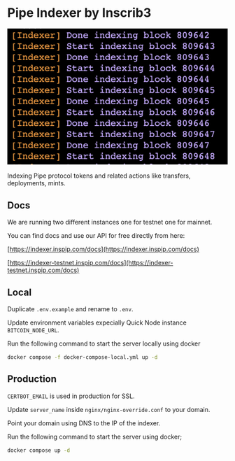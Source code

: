 # Pipe Indexer by Inscrib3

![Indexing](/preview.png "Preview of Indexer")

Indexing Pipe protocol tokens and related actions like transfers, deployments, mints.

## Docs

We are running two different instances one for testnet one for mainnet.

You can find docs and use our API for free directly from here:

[https://indexer.inspip.com/docs](https://indexer.inspip.com/docs)

[https://indexer-testnet.inspip.com/docs](https://indexer-testnet.inspip.com/docs)

## Local

Duplicate `.env.example` and rename to `.env`.

Update environment variables expecially Quick Node instance `BITCOIN_NODE_URL`.

Run the following command to start the server locally using docker

```bash
docker compose -f docker-compose-local.yml up -d
```

## Production

`CERTBOT_EMAIL` is used in production for SSL.

Update `server_name` inside `nginx/nginx-override.conf` to your domain.

Point your domain using DNS to the IP of the indexer.

Run the following command to start the server using docker;

```bash
docker compose up -d
```
